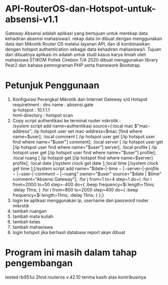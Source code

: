 # API-RouterOS-dan-Hotspot-untuk-absensi-v1.1

Gateway Absensi adalah aplikasi yang bertujuan untuk merekap data kehadiran absensi mahasiswa/i. rekap data ini dibuat dengan menggunakan data dari Mikrotik Router OS melalui layanan API, dan di kombinasikan dengan hotspot authentication sebagai data kehadiran mahasiswa/i. Tujuan dari dibuatnya aplikasi ini adalah untuk studi kasus karya ilmiah oleh mahasiswa STIKOM Poltek Cirebon T/A 2020 dibuat menggunakan library Pear2 dan bahasa pemrograman PHP serta framework Bootstrap.


# Petunjuk Penggunaan
1. Konfigurasi Perangkat Mikrotik dari Internet Gateway s/d Hotspot <br/>
requiretment :
dns name : absensi.gate <br/>
ip hotspot : 10.1.1.1 <br/>
html-directory : hotspot scan <br/>
2. Copy script authentikasi ke terminal router mikrotik : <br/>
/system script add name=authentikasi source={:local mac $"mac-address"; /ip hotspot user set mac-address=$mac [find where name=$user];
:local comment [ /ip hotspot user get [/ip hotspot user find where name="$user"] comment];
:local server [ /ip hotspot user get [/ip hotspot user find where name="$user"] server];
:local profile [ /ip hotspot user get [/ip hotspot user find where name="$user"] profile];
:local ruang [ /ip hotspot get [/ip hotspot find where name=$server] profile];
:local date [/system clock get date ];:local time [/system clock get time ];[/system script add name="$date-|-$time-|-$server-|-$profile-|-$user-|-$comment-|-$ruang" owner="$user" source="$date | $time" comment="Absensi Gateway"];
:for j from=1 to=4 step=1 do={
   :for i from=2000 to=50 step=-400 do={
     :beep frequency=$i length=11ms;
     :delay 11ms;
   }
   :for i from=800 to=2000 step=400 do={
     :beep frequency=$i length=11ms;
     :delay 11ms;
   }
 };}
2. login ke aplikasi menggunakan ip, username dan password router mikrotik
3. tambah ruangan
4. tambah mata kuliah
5. tambah kelas
6. tambah mahasiswa
7. login hotspot jika berhasil database report akan dibuat

# Program ini masih dalam tahap pengembangan
tested rb951ui 2hnd routeros v.42.10
terima kasih atas kontribusinya


 

